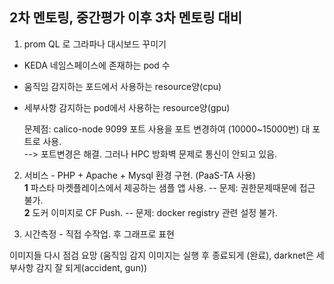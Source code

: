 2차 멘토링, 중간평가 이후 3차 멘토링 대비
---

1. prom QL 로 그라파나 대시보드 꾸미기   
- KEDA 네임스페이스에 존재하는 pod 수    
- 움직임 감지하는 포드에서 사용하는 resource양(cpu)  
- 세부사항 감지하는 pod에서 사용하는 resource양(gpu)  

  문제점: calico-node 9099 포트 사용을 포트 변경하여 (10000~15000번) 대 포트로 사용.   
--> 포트변경은 해결. 그러나 HPC 방화벽 문제로 통신이 안되고 있음.

2. 서비스 - PHP + Apache + Mysql 환경 구현. (PaaS-TA 사용)  
**1** 파스타 마켓플레이스에서 제공하는 샘플 앱 사용. -- 문제: 권한문제때문에 접근 불가.   
**2** 도커 이미지로 CF Push. -- 문제: docker registry 관련 설정 불가.  

3. 시간측정 - 직접 수작업. 후 그래프로 표현


이미지들 다시 점검 요망 (움직임 감지 이미지는 실행 후 종료되게 (완료), darknet은 세부사항 감지 잘 되게(accident, gun))
